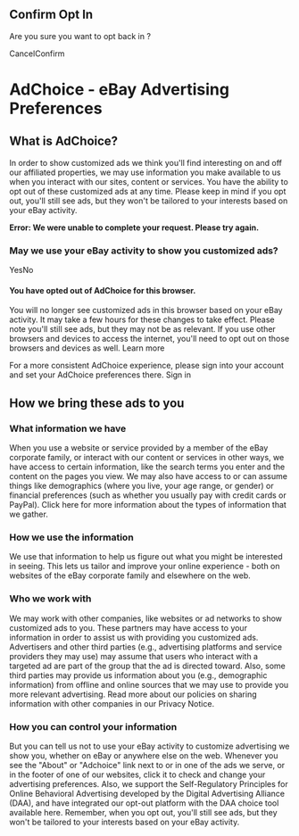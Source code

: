 ## Confirm Opt In

Are you sure you want to opt back in ?

CancelConfirm

# AdChoice - eBay Advertising Preferences

## What is AdChoice?

In order to show customized ads we think you'll find interesting on and off our
affiliated properties, we may use information you make available to us when you
interact with our sites, content or services. You have the ability to opt out of
these customized ads at any time. Please keep in mind if you opt out, you'll
still see ads, but they won't be tailored to your interests based on your eBay
activity.

**Error: We were unable to complete your request. Please try again.**

### May we use your eBay activity to show you customized ads?

YesNo

#### You have opted out of AdChoice for this browser.

You will no longer see customized ads in this browser based on your eBay
activity. It may take a few hours for these changes to take effect. Please note
you'll still see ads, but they may not be as relevant. If you use other browsers
and devices to access the internet, you'll need to opt out on those browsers and
devices as well. Learn more

For a more consistent AdChoice experience, please sign into your account and set
your AdChoice preferences there. Sign in

##  How we bring these ads to you

### What information we have

When you use a website or service provided by a member of the eBay corporate
family, or interact with our content or services in other ways, we have access
to certain information, like the search terms you enter and the content on the
pages you view. We may also have access to or can assume things like
demographics (where you live, your age range, or gender) or financial
preferences (such as whether you usually pay with credit cards or PayPal). Click
here for more information about the types of information that we gather.

### How we use the information

We use that information to help us figure out what you might be interested in
seeing. This lets us tailor and improve your online experience - both on
websites of the eBay corporate family and elsewhere on the web.

### Who we work with

We may work with other companies, like websites or ad networks to show
customized ads to you. These partners may have access to your information in
order to assist us with providing you customized ads. Advertisers and other
third parties (e.g., advertising platforms and service providers they may use)
may assume that users who interact with a targeted ad are part of the group that
the ad is directed toward. Also, some third parties may provide us information
about you (e.g., demographic information) from offline and online sources that
we may use to provide you more relevant advertising. Read more about our
policies on sharing information with other companies in our Privacy Notice.

### How you can control your information

But you can tell us not to use your eBay activity to customize advertising we
show you, whether on eBay or anywhere else on the web. Whenever you see the
"About" or "Adchoice" link next to or in one of the ads we serve, or in the
footer of one of our websites, click it to check and change your advertising
preferences. Also, we support the Self-Regulatory Principles for Online
Behavioral Advertising developed by the Digital Advertising Alliance (DAA), and
have integrated our opt-out platform with the DAA choice tool available here.
Remember, when you opt out, you'll still see ads, but they won't be tailored to
your interests based on your eBay activity.

